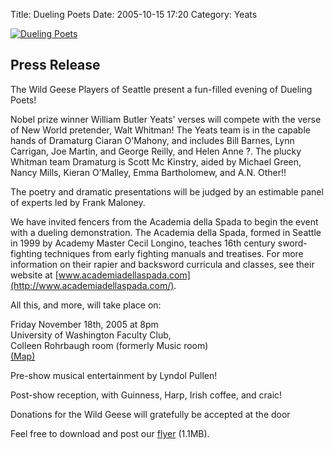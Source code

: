 Title: Dueling Poets
Date: 2005-10-15 17:20
Category: Yeats

  [![Dueling Poets]({filename}images/DuelingPoets.jpg "Download flyer")]({filename}posters/DuelingPoets.pdf "Download Flyer")

## Press Release

The Wild Geese Players of Seattle present a fun-filled evening of
Dueling Poets!

Nobel prize winner William Butler Yeats' verses will compete with the
verse of New World pretender, Walt Whitman! The Yeats team is in the
capable hands of Dramaturg Ciaran O'Mahony, and includes Bill Barnes,
Lynn Carrigan, Joe Martin, and George Reilly, and Helen Anne ?. The
plucky Whitman team Dramaturg is Scott Mc Kinstry, aided by Michael
Green, Nancy Mills, Kieran O'Malley, Emma Bartholomew, and A.N. Other!!

The poetry and dramatic presentations will be judged by an estimable
panel of experts led by Frank Maloney.

We have invited fencers from the Academia della Spada to begin the event
with a dueling demonstration. The Academia della Spada, formed in
Seattle in 1999 by Academy Master Cecil Longino, teaches 16th century
sword-fighting techniques from early fighting manuals and treatises. For
more information on their rapier and backsword curricula and classes,
see their website at
[www.academiadellaspada.com](http://www.academiadellaspada.com/).

All this, and more, will take place on:

Friday November 18th, 2005 at 8pm <br/>
University of Washington Faculty Club, <br/>
Colleen Rohrbaugh room (formerly Music room) <br/>
[(Map)](http://www.washington.edu/home/maps/northcentral.html?FAC "Map of UW Campus")

Pre-show musical entertainment by Lyndol Pullen!

Post-show reception, with Guinness, Harp, Irish coffee, and craic!

Donations for the Wild Geese will gratefully be accepted at the door

Feel free to download and post our [flyer]({filename}/posters/DuelingPoets.pdf "Flyer") (1.1MB).
